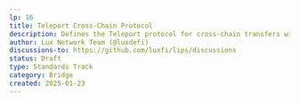 ```yaml
---
lp: 16
title: Teleport Cross-Chain Protocol
description: Defines the Teleport protocol for cross-chain transfers within Lux’s network.
author: Lux Network Team (@luxdefi)
discussions-to: https://github.com/luxfi/lips/discussions
status: Draft
type: Standards Track
category: Bridge
created: 2025-01-23
---
```

